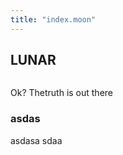 ```yaml
---
title: "index.moon"
---
```



## LUNAR

```moonscript
```

Ok?
Thetruth is out there
### asdas
asdasa sdaa 
